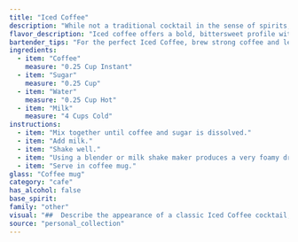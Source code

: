 ```yaml
---
title: "Iced Coffee"
description: "While not a traditional cocktail in the sense of spirits, Iced Coffee is firmly in the Coffee Cocktail family. Its origin is widely debated, but likely emerged from the simple desire to enjoy a chilled coffee drink, particularly in warmer climates. "
flavor_description: "Iced coffee offers a bold, bittersweet profile with a smooth, creamy finish. The coffee's rich, roasted notes are balanced by the sweetness of the sugar, while the water provides a refreshing foundation. The milk adds a touch of velvety texture and a subtle dairy flavor. The overall experience is a cool, invigorating drink that awakens the senses. "
bartender_tips: "For the perfect Iced Coffee, brew strong coffee and let it cool completely. Use a simple syrup (1:1 sugar and water) for sweetness - it dissolves faster than granulated sugar. Chill your milk for a refreshing touch. Shake everything with ice for a frothy top. Garnish with a sprinkle of cinnamon or cocoa powder for an extra kick. "
ingredients:
  - item: "Coffee"
    measure: "0.25 Cup Instant"
  - item: "Sugar"
    measure: "0.25 Cup"
  - item: "Water"
    measure: "0.25 Cup Hot"
  - item: "Milk"
    measure: "4 Cups Cold"
instructions:
  - item: "Mix together until coffee and sugar is dissolved."
  - item: "Add milk."
  - item: "Shake well."
  - item: "Using a blender or milk shake maker produces a very foamy drink."
  - item: "Serve in coffee mug."
glass: "Coffee mug"
category: "cafe"
has_alcohol: false
base_spirit:
family: "other"
visual: "##  Describe the appearance of a classic Iced Coffee cocktail, focusing on these aspects:**Overall Appearance:*** **Color:**  What is the dominant color of the drink? Are there any layers or gradients?* **Texture:** Is the drink opaque or translucent? Does it have a frothy head or ice chunks?* **Presentation:** Is the drink served in a specific type of glass?  What about garnishes or decorations?**Visual Details:*** **Coffee:** How dark is the coffee? Is it a strong brew or a lighter roast? Does the color vary in different parts of the drink?* **Milk:**  Is it whole milk, skim milk, or a milk alternative? Does it blend seamlessly with the coffee or create a noticeable layer? * **Ice:**  What type of ice is used? Are there large cubes, crushed ice, or ice shavings?* **Sugar:**  Is the sugar dissolved or are there visible granules? **Additional Information:*** **Temperature:** How cold is the drink? Is it chilled or icy cold? * **Lighting:**  How does the light interact with the drink? Does it sparkle or create shadows? **Example:**A classic Iced Coffee is a refreshing concoction with a deep, rich brown color, slightly lighter at the top due to the addition of milk. It's served in a tall glass with a generous amount of ice that creates a slightly frosted effect on the sides. The coffee itself has a smooth, creamy texture thanks to the addition of milk, with a hint of sweetness that blends seamlessly with the coffee. While the ice melts, the drink remains refreshingly cold, perfect for a hot summer day. "
source: "personal_collection"
---
```


